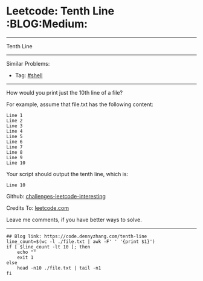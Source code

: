 # Leetcode: Tenth Line     :BLOG:Medium:


---

Tenth Line  

---

Similar Problems:  
-   Tag: [#shell](https://code.dennyzhang.com/tag/shell)

---

How would you print just the 10th line of a file?  

For example, assume that file.txt has the following content:  

    Line 1
    Line 2
    Line 3
    Line 4
    Line 5
    Line 6
    Line 7
    Line 8
    Line 9
    Line 10

Your script should output the tenth line, which is:  

    Line 10

Github: [challenges-leetcode-interesting](https://github.com/DennyZhang/challenges-leetcode-interesting/tree/master/tenth-line)  

Credits To: [leetcode.com](https://leetcode.com/problems/tenth-line/description/)  

Leave me comments, if you have better ways to solve.  

---

    ## Blog link: https://code.dennyzhang.com/tenth-line
    line_count=$(wc -l ./file.txt | awk -F' ' '{print $1}')
    if [ $line_count -lt 10 ]; then
        echo ""
        exit 1
    else
        head -n10 ./file.txt | tail -n1
    fi